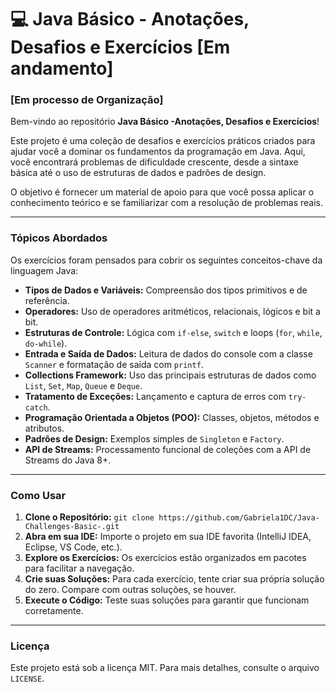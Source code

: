 <h1>💻 Java Básico - Anotações, Desafios e Exercícios [Em andamento] </h1>
<h3>[Em processo de Organização]</h3>

Bem-vindo ao repositório **Java Básico -Anotações,  Desafios e Exercícios**\!

Este projeto é uma coleção de desafios e exercícios práticos criados para ajudar você a dominar os fundamentos da programação em Java. Aqui, você encontrará problemas de dificuldade crescente, desde a sintaxe básica até o uso de estruturas de dados e padrões de design.

O objetivo é fornecer um material de apoio para que você possa aplicar o conhecimento teórico e se familiarizar com a resolução de problemas reais.

-----

### Tópicos Abordados

Os exercícios foram pensados para cobrir os seguintes conceitos-chave da linguagem Java:

  * **Tipos de Dados e Variáveis:** Compreensão dos tipos primitivos e de referência.
  * **Operadores:** Uso de operadores aritméticos, relacionais, lógicos e bit a bit.
  * **Estruturas de Controle:** Lógica com `if-else`, `switch` e loops (`for`, `while`, `do-while`).
  * **Entrada e Saída de Dados:** Leitura de dados do console com a classe `Scanner` e formatação de saída com `printf`.
  * **Collections Framework:** Uso das principais estruturas de dados como `List`, `Set`, `Map`, `Queue` e `Deque`.
  * **Tratamento de Exceções:** Lançamento e captura de erros com `try-catch`.
  * **Programação Orientada a Objetos (POO):** Classes, objetos, métodos e atributos.
  * **Padrões de Design:** Exemplos simples de `Singleton` e `Factory`.
  * **API de Streams:** Processamento funcional de coleções com a API de Streams do Java 8+.

-----

### Como Usar

1.  **Clone o Repositório:**
    `git clone https://github.com/Gabriela1DC/Java-Challenges-Basic-.git`
2.  **Abra em sua IDE:** Importe o projeto em sua IDE favorita (IntelliJ IDEA, Eclipse, VS Code, etc.).
3.  **Explore os Exercícios:** Os exercícios estão organizados em pacotes para facilitar a navegação.
4.  **Crie suas Soluções:** Para cada exercício, tente criar sua própria solução do zero. Compare com outras soluções, se houver.
5.  **Execute o Código:** Teste suas soluções para garantir que funcionam corretamente.

-----

### Licença

Este projeto está sob a licença MIT. Para mais detalhes, consulte o arquivo `LICENSE`.
